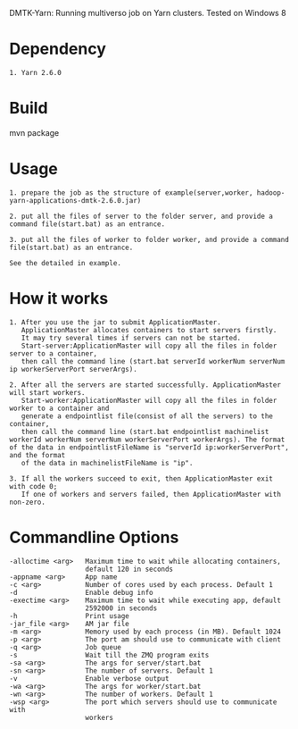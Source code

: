 DMTK-Yarn: Running multiverso job on Yarn clusters.
Tested on Windows 8

Dependency
==========
    1. Yarn 2.6.0
	
Build
==========
mvn package
    
Usage
==========
    1. prepare the job as the structure of example(server,worker, hadoop-yarn-applications-dmtk-2.6.0.jar)
	
    2. put all the files of server to the folder server, and provide a command file(start.bat) as an entrance.
	   
    3. put all the files of worker to folder worker, and provide a command file(start.bat) as an entrance.
	
	See the detailed in example.

How it works
==========
	1. After you use the jar to submit ApplicationMaster.
	   ApplicationMaster allocates containers to start servers firstly.
	   It may try several times if servers can not be started.
	   Start-server:ApplicationMaster will copy all the files in folder server to a container,
	   then call the command line (start.bat serverId workerNum serverNum ip workerServerPort serverArgs).
	   
	2. After all the servers are started successfully. ApplicationMaster will start workers.	
	   Start-worker:ApplicationMaster will copy all the files in folder worker to a container and
	   generate a endpointlist file(consist of all the servers) to the container,
	   then call the command line (start.bat endpointlist machinelist workerId workerNum serverNum workerServerPort workerArgs). The format of the data in endpointlistFileName is "serverId ip:workerServerPort", and the format
	   of the data in machinelistFileName is "ip".

	3. If all the workers succeed to exit, then ApplicationMaster exit with code 0;
	   If one of workers and servers failed, then ApplicationMaster with non-zero.
	   
Commandline Options
==========
	-alloctime <arg>   Maximum time to wait while allocating containers,
					   default 120 in seconds
	-appname <arg>     App name
	-c <arg>           Number of cores used by each process. Default 1
	-d                 Enable debug info
	-exectime <arg>    Maximum time to wait while executing app, default
                       2592000 in seconds
	-h                 Print usage
	-jar_file <arg>    AM jar file
	-m <arg>           Memory used by each process (in MB). Default 1024
	-p <arg>           The port am should use to communicate with client
	-q <arg>           Job queue
	-s                 Wait till the ZMQ program exits
	-sa <arg>          The args for server/start.bat
	-sn <arg>          The number of servers. Default 1
	-v                 Enable verbose output
	-wa <arg>          The args for worker/start.bat
	-wn <arg>          The number of workers. Default 1
	-wsp <arg>         The port which servers should use to communicate with
					   workers
